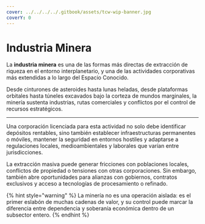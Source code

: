 ```yaml
---
cover: ../../../../.gitbook/assets/tcw-wip-banner.jpg
coverY: 0
---
```


# Industria Minera

La **industria minera** es una de las formas más directas de extracción de riqueza en el entorno interplanetario, y una de las actividades corporativas más extendidas a lo largo del Espacio Conocido.

Desde cinturones de asteroides hasta lunas heladas, desde plataformas orbitales hasta túneles excavados bajo la corteza de mundos marginales, la minería sustenta industrias, rutas comerciales y conflictos por el control de recursos estratégicos.

***

Una corporación licenciada para esta actividad no solo debe identificar depósitos rentables, sino también establecer infraestructuras permanentes o móviles, mantener la seguridad en entornos hostiles y adaptarse a regulaciones locales, medioambientales y laborales que varían entre jurisdicciones.

La extracción masiva puede generar fricciones con poblaciones locales, conflictos de propiedad o tensiones con otras corporaciones. Sin embargo, también abre oportunidades para alianzas con gobiernos, contratos exclusivos y acceso a tecnologías de procesamiento o refinado.

{% hint style="warning" %}
La minería no es una operación aislada: es el primer eslabón de muchas cadenas de valor, y su control puede marcar la diferencia entre dependencia y soberanía económica dentro de un subsector entero.
{% endhint %}
